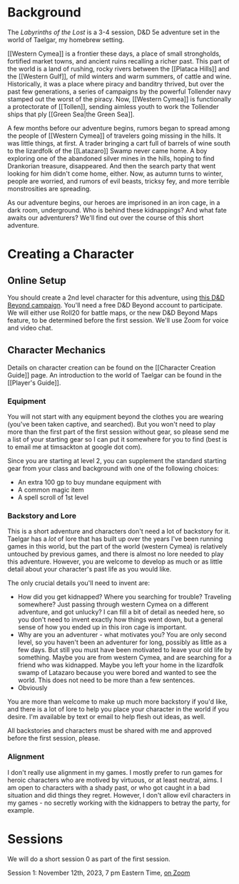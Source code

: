 # Background

The *Labyrinths of the Lost* is a 3-4 session, D&D 5e adventure set in the world of Taelgar, my homebrew setting. 

[[Western Cymea]] is a frontier these days, a place of small strongholds, fortified market towns, and ancient ruins recalling a richer past. This part of the world is a land of rushing, rocky rivers between the [[Plataca Hills]] and the [[Western Gulf]], of mild winters and warm summers, of cattle and wine. Historically, it was a place where piracy and banditry thrived, but over the past few generations, a series of campaigns by the powerful Tollender navy stamped out the worst of the piracy. Now, [[Western Cymea]] is functionally a protectorate of [[Tollen]], sending aimless youth to work the Tollender ships that ply [[Green Sea|the Green Sea]]. 

A few months before our adventure begins, rumors began to spread among the people of [[Western Cymea]] of travelers going missing in the hills. It was little things, at first. A trader bringing a cart full of barrels of wine south to the lizardfolk of the [[Latazaro]] Swamp never came home. A boy exploring one of the abandoned silver mines in the hills, hoping to find Drankorian treasure, disappeared. And then the search party that went looking for him didn't come home, either. Now, as autumn turns to winter, people are worried, and rumors of evil beasts, tricksy fey, and more terrible monstrosities are spreading.  

As our adventure begins, our heroes are imprisoned in an iron cage, in a dark room, underground. Who is behind these kidnappings? And what fate awaits our adventurers? We'll find out over the course of this short adventure.
# Creating a Character

## Online Setup

You should create a 2nd level character for this adventure, using [this D&D Beyond campaign](https://www.dndbeyond.com/campaigns/join/21148053946030910). You'll need a free D&D Beyond account to participate. We will either use Roll20 for battle maps, or the new D&D Beyond Maps feature, to be determined before the first session. We'll use Zoom for voice and video chat.
## Character Mechanics
Details on character creation can be found on the [[Character Creation Guide]] page. An introduction to the world of Taelgar can be found in the [[Player's Guide]]. 
### Equipment
You will not start with any equipment beyond the clothes you are wearing (you've been taken captive, and searched). But you won't need to play more than the first part of the first session without gear, so please send me a list of your starting gear so I can put it somewhere for you to find (best is to email me at timsackton at google dot com). 

Since you are starting at level 2, you can supplement the standard starting gear from your class and background with one of the following choices:
- An extra 100 gp to buy mundane equipment with
- A common magic item
- A spell scroll of 1st level
### Backstory and Lore
This is a short adventure and characters don't need a lot of backstory for it. Taelgar has a *lot* of lore that has built up over the years I've been running games in this world, but the part of the world (western Cymea) is relatively untouched by previous games, and there is almost no lore needed to play this adventure.  However, you are welcome to develop as much or as little detail about your character's past life as you would like. 

The only crucial details you'll need to invent are:

- How did you get kidnapped? Where you searching for trouble? Traveling somewhere? Just passing through western Cymea on a different adventure, and got unlucky? I can fill a bit of detail as needed here, so you don't need to invent exactly how things went down, but a general sense of how you ended up in this iron cage is important. 
- Why are you an adventurer - what motivates you? You are only second level, so you haven't been an adventurer for long, possibly as little as a few days. But still you must have been motivated to leave your old life by something. Maybe you are from western Cymea, and are searching for a friend who was kidnapped. Maybe you left your home in the lizardfolk swamp of Latazaro because you were bored and wanted to see the world. This does not need to be more than a few sentences. 
- Obviously 

You are more than welcome to make up much more backstory if you'd like, and there is a lot of lore to help you place your character in the world if you desire. I'm available by text or email to help flesh out ideas, as well. 

All backstories and characters must be shared with me and approved before the first session, please. 
### Alignment
I don't really use alignment in my games. I mostly prefer to run games for heroic characters who are motived by virtuous, or at least neutral, aims. I am open to characters with a shady past, or who got caught in a bad situation and did things they regret. However, I don't allow evil characters in my games - no secretly working with the kidnappers to betray the party, for example.
# Sessions

We will do a short session 0 as part of the first session. 

Session 1: November 12th, 2023, 7 pm Eastern Time, [on Zoom](https://harvard.zoom.us/j/97882884286?pwd=cmVQWjNneEkzeFl5ajk4ZDlUSm5VZz09)
